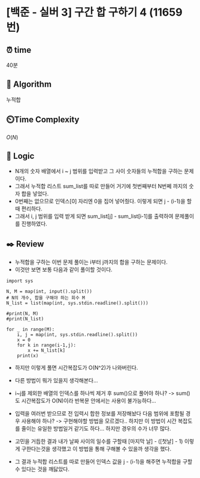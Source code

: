 # [백준 - 실버 3] 구간 합 구하기 4 (11659 번)

## ⏰  **time**

40분

## :pushpin: **Algorithm**

누적합

## ⏲️**Time Complexity**

$O(N)$

## :round_pushpin: **Logic**

- N개의 숫자 배열에서 i ~ j 범위를 입력받고 그 사이 숫자들의 누적합을 구하는 문제이다.
- 그래서 누적합 리스트 sum_list를 따로 만들어 거기에 첫번째부터 N번쩨 까지의 숫자 합을 넣었다.
- 0번째는 없으므로 인덱스[0] 자리엔 0을 집어 넣어줬다. 이렇게 되면 j - (i-1)을 할 때 편리하다.
- 그래서 i, j 범위를 입력 받게 되면 sum_list[j] - sum_list[i-1]를 출력하여 문제풀이를 진행하였다.

## :black_nib: **Review**

- 누적합을 구하는 이번 문제 풀이는 i부터 j까지의 합을 구하는 문제이다.
- 이것만 보면 보통 다음과 같이 풀이할 것이다.

```commandline
import sys

N, M = map(int, input().split())                                                    # N의 개수, 합을 구해야 하는 회수 M
N_list = list(map(int, sys.stdin.readline().split()))

#print(N, M)
#print(N_list)

for _ in range(M):
    i, j = map(int, sys.stdin.readline().split())
    x = 0
    for k in range(i-1,j):
        x += N_list[k]
    print(x)
```

- 하지만 이렇게 풀면 시간복잡도가 O(N^2)가 나와버린다.
- 다른 방법이 뭐가 있을지 생각해본다... 

- i~j를 제외한 배열의 인덱스를 하나씩 제거 후 sum()으로 풀어야 하나? -> sum()도 시간복잡도가 O(N)이라 반복문 안에서는 사용이 불가능하다...
- 입력을 여러번 받으므로 전 입력시 합한 정보를 저장해놨다 다음 범위에 포함될 경우 사용해야 하나? -> 구현해야할 방법을 모르겠다.. 하지만 이 방법이 시간 복잡도를 줄이는 유일한 방법일거 같기도 하다... 하지만 경우의 수가 너무 많다.
- 고민을 거듭한 결과 내가 날짜 사이의 일수를 구할때 [마지막 날] - ([첫날] - 1) 이렇게 구한다는것을 생각했고 이 방법을 통해 구해볼 수 있을까 생각을 했다.
- 그 결과 누적합 리스트를 따로 만들어 인덱스 값을 j - (i-1)을 해주면 누적합을 구할 수 있다는 것을 깨닳았다. 
